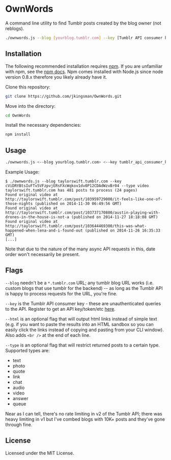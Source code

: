 OwnWords
========

A command line utility to find Tumblr posts created by the blog owner (not reblogs).

```bash
./ownwords.js --blog [yourblog.tumblr.com] --key [Tumblr API consumer key]
```

## Installation
The following recommended installation requires [npm](https://npmjs.org/). If you are unfamiliar with npm, see the [npm docs](https://npmjs.org/doc/). Npm comes installed with Node.js since node version 0.8.x therefore you likely already have it.

Clone this repository:

```bash
git clone https://github.com/jkingsman/OwnWords.git
```

Move into the directory:

```bash
cd OwnWords
```

Install the necessary dependencies:

```bash
npm install
```

## Usage

```bash
./ownwords.js <--blog yourblog.tumblr.com> <--key tumblr_api_consumer_key> [--html] [--type post_type]
```

Example Usage: 

```
$ ./ownwords.js --blog taylorswift.tumblr.com --key cViDRYBtsIuFTv5VFzpvjERsFXcWqkov1dv0P12CDAdWzvBr04 --type video
taylorswift.tumblr.com has 481 posts to process (24 pages)
Found original video at http://taylorswift.tumblr.com/post/103959729000/it-feels-like-one-of-those-nights (published on 2014-11-30 06:49:56 GMT)
Found original video at http://taylorswift.tumblr.com/post/103737170800/austin-playing-with-drones-in-the-house-is-not-a (published on 2014-11-27 18:18:08 GMT)
Found original video at http://taylorswift.tumblr.com/post/103644469300/this-was-what-happened-when-lena-and-i-found-out (published on 2014-11-26 16:35:33 GMT)
[...]
```

Note that due to the nature of the many async API requests in this, date order won't necessarily be present.

## Flags

`--blog` needn't be a `*.tumblr.com` URL; any tumblr blog URL works (i.e. custom blogs that use tumblr for the backend) -- as long as the Tumblr API is happy to process requests for the URL, you're fine.

`--key` is the Tumblr API consumer key - these are unauthenticated queries to the API. Register to get an API key/token/etc [here](https://www.tumblr.com/oauth/apps).

`--html` is an optional flag that will output html links instead of simple text (e.g. if you want to paste the results into an HTML sandbox so you can easily click the links instead of copying and pasting from your CLI window). Also adds `<br />` at the end of each line.

`--type` is an optional flag that will restrict returned posts to a certain type. Supported types are:
* text
* photo
* quote
* link
* chat
* audio
* video
* answer
* queue

Near as I can tell, there's no rate limiting in v2 of the Tumblr API; there was heavy limiting in v1 but I've combed blogs with 10K+ posts and they've gone through fine.

## License

Licensed under the MIT License.
